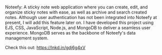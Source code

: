 Noteefy: A sticky note web application where you can create, edit, and organize sticky notes with ease, as well as archive and search created notes. Although user authentication has not been integrated into Noteefy at present, I will add this feature later on.
I have developed this project using EJS, CSS, JavaScript, Node.js, and MongoDB to deliver a seamless user experience. MongoDB serves as the backbone of Noteefy's data management system.

Check this out: https://lnkd.in/gdj6g4xV

